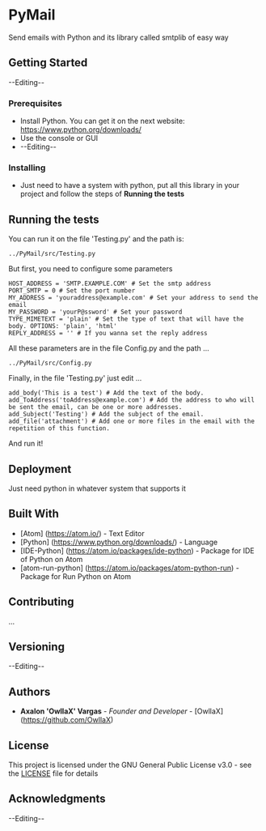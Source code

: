 # PyMail
Send emails with Python and its library called smtplib of easy way

## Getting Started
--Editing--

### Prerequisites
* Install Python. You can get it on the next website: https://www.python.org/downloads/
* Use the console or GUI
* --Editing--

### Installing
* Just need to have a system with python, put all this library in your project and follow the steps of **Running the tests**

## Running the tests
You can run it on the file 'Testing.py' and the path is:
```
../PyMail/src/Testing.py
```
But first, you need to configure some parameters
```
HOST_ADDRESS = 'SMTP.EXAMPLE.COM' # Set the smtp address
PORT_SMTP = 0 # Set the port number
MY_ADDRESS = 'youraddress@example.com' # Set your address to send the email
MY_PASSWORD = 'yourP@ssword' # Set your password
TYPE_MIMETEXT = 'plain' # Set the type of text that will have the body. OPTIONS: 'plain', 'html'
REPLY_ADDRESS = '' # If you wanna set the reply address
```
All these parameters are in the file Config.py and the path ...
```
../PyMail/src/Config.py
```
Finally, in the file 'Testing.py' just edit ...
```
add_body('This is a test') # Add the text of the body.
add_ToAddress('toAddress@example.com') # Add the address to who will be sent the email, can be one or more addresses.
add_Subject('Testing') # Add the subject of the email.
add_file('attachment') # Add one or more files in the email with the repetition of this function.
```
And run it!

## Deployment
Just need python in whatever system that supports it

## Built With
* [Atom] (https://atom.io/) - Text Editor
* [Python] (https://www.python.org/downloads/) - Language
* [IDE-Python] (https://atom.io/packages/ide-python) - Package for IDE of Python on Atom
* [atom-run-python] (https://atom.io/packages/atom-python-run) - Package for Run Python on Atom

## Contributing
...

## Versioning
--Editing--

## Authors
* **Axalon 'OwllaX' Vargas** - *Founder and Developer* - [OwllaX] (https://github.com/OwllaX)

## License
This project is licensed under the GNU General Public License v3.0 - see the [LICENSE](LICENSE) file for details

## Acknowledgments
--Editing--
